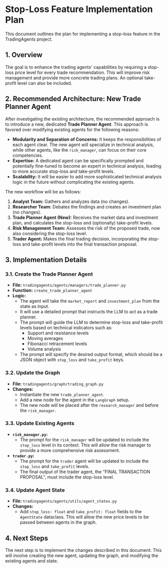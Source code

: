 
# Stop-Loss Feature Implementation Plan

This document outlines the plan for implementing a stop-loss feature in the TradingAgents project.

## 1. Overview

The goal is to enhance the trading agents' capabilities by requiring a stop-loss price level for every trade recommendation. This will improve risk management and provide more concrete trading plans. An optional take-profit level can also be included.

## 2. Recommended Architecture: New Trade Planner Agent

After investigating the existing architecture, the recommended approach is to introduce a new, dedicated **Trade Planner Agent**. This approach is favored over modifying existing agents for the following reasons:

*   **Modularity and Separation of Concerns:** It keeps the responsibilities of each agent clear. The new agent will specialize in technical analysis, while other agents, like the `risk_manager`, can focus on their core competencies.
*   **Expertise:** A dedicated agent can be specifically prompted and potentially fine-tuned to become an expert in technical analysis, leading to more accurate stop-loss and take-profit levels.
*   **Scalability:** It will be easier to add more sophisticated technical analysis logic in the future without complicating the existing agents.

The new workflow will be as follows:

1.  **Analyst Team:** Gathers and analyzes data (no changes).
2.  **Researcher Team:** Debates the findings and creates an investment plan (no changes).
3.  **Trade Planner Agent (New):** Receives the market data and investment plan, and calculates the stop-loss and (optionally) take-profit levels.
4.  **Risk Management Team:** Assesses the risk of the proposed trade, now also considering the stop-loss level.
5.  **Trader Agent:** Makes the final trading decision, incorporating the stop-loss and take-profit levels into the final transaction proposal.

## 3. Implementation Details

### 3.1. Create the Trade Planner Agent

*   **File:** `tradingagents/agents/managers/trade_planner.py`
*   **Function:** `create_trade_planner_agent`
*   **Logic:**
    *   The agent will take the `market_report` and `investment_plan` from the state as input.
    *   It will use a detailed prompt that instructs the LLM to act as a trade planner.
    *   The prompt will guide the LLM to determine stop-loss and take-profit levels based on technical indicators such as:
        *   Support and resistance levels
        *   Moving averages
        *   Fibonacci retracement levels
        *   Volume analysis
    *   The prompt will specify the desired output format, which should be a JSON object with `stop_loss` and `take_profit` keys.

### 3.2. Update the Graph

*   **File:** `tradingagents/graph/trading_graph.py`
*   **Changes:**
    *   Instantiate the new `trade_planner_agent`.
    *   Add a new node for the agent in the `LangGraph` setup.
    *   The new node will be placed after the `research_manager` and before the `risk_manager`.

### 3.3. Update Existing Agents

*   **`risk_manager.py`:**
    *   The prompt for the `risk_manager` will be updated to include the `stop_loss` level in its context. This will allow the risk manager to provide a more comprehensive risk assessment.
*   **`trader.py`:**
    *   The prompt for the `trader` agent will be updated to include the `stop_loss` and `take_profit` levels.
    *   The final output of the trader agent, the "FINAL TRANSACTION PROPOSAL", must include the stop-loss level.

### 3.4. Update Agent State

*   **File:** `tradingagents/agents/utils/agent_states.py`
*   **Changes:**
    *   Add `stop_loss: float` and `take_profit: float` fields to the `AgentState` dataclass. This will allow the new price levels to be passed between agents in the graph.

## 4. Next Steps

The next step is to implement the changes described in this document. This will involve creating the new agent, updating the graph, and modifying the existing agents and state.
